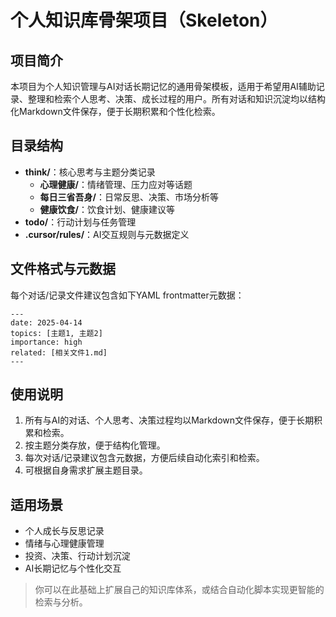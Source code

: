 # 个人知识库骨架项目（Skeleton）

## 项目简介

本项目为个人知识管理与AI对话长期记忆的通用骨架模板，适用于希望用AI辅助记录、整理和检索个人思考、决策、成长过程的用户。所有对话和知识沉淀均以结构化Markdown文件保存，便于长期积累和个性化检索。

## 目录结构

- **think/**：核心思考与主题分类记录
  - **心理健康/**：情绪管理、压力应对等话题
  - **每日三省吾身/**：日常反思、决策、市场分析等
  - **健康饮食/**：饮食计划、健康建议等
- **todo/**：行动计划与任务管理
- **.cursor/rules/**：AI交互规则与元数据定义

## 文件格式与元数据

每个对话/记录文件建议包含如下YAML frontmatter元数据：

```
---
date: 2025-04-14
topics: [主题1, 主题2]
importance: high
related: [相关文件1.md]
---
```

## 使用说明

1. 所有与AI的对话、个人思考、决策过程均以Markdown文件保存，便于长期积累和检索。
2. 按主题分类存放，便于结构化管理。
3. 每次对话/记录建议包含元数据，方便后续自动化索引和检索。
4. 可根据自身需求扩展主题目录。

## 适用场景

- 个人成长与反思记录
- 情绪与心理健康管理
- 投资、决策、行动计划沉淀
- AI长期记忆与个性化交互

> 你可以在此基础上扩展自己的知识库体系，或结合自动化脚本实现更智能的检索与分析。 
